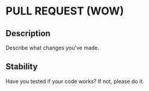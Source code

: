 # PULL REQUEST (WOW)

## Description

Describe what changes you've made.

## Stability

Have you tested if your code works? If not, please do it.

